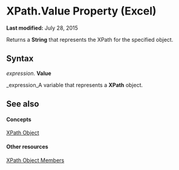 
# XPath.Value Property (Excel)

 **Last modified:** July 28, 2015

Returns a  **String** that represents the XPath for the specified object.

## Syntax

 _expression_. **Value**

 _expression_A variable that represents a  **XPath** object.


## See also


#### Concepts


 [XPath Object](e13f2b3e-cef2-4e3c-f942-5347cf722e2d.md)
#### Other resources


 [XPath Object Members](2b598d87-ea67-b3fa-fbae-bb8fd1e22274.md)
